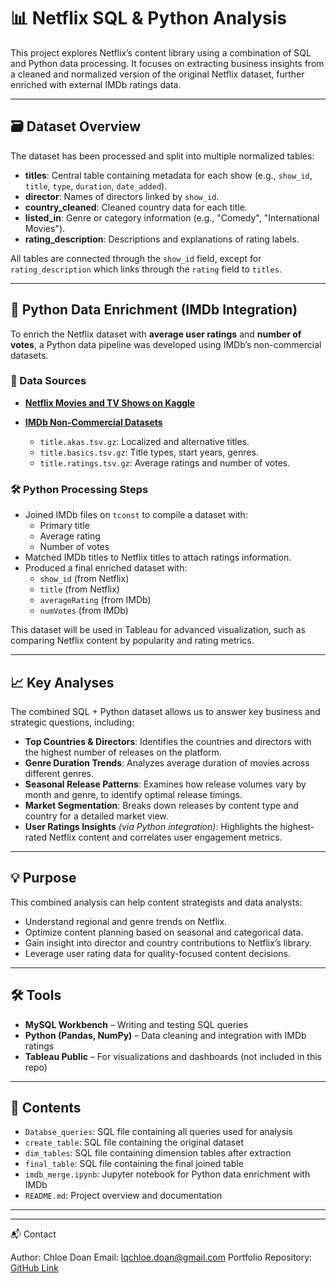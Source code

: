 
# 📊 Netflix SQL & Python Analysis

This project explores Netflix’s content library using a combination of SQL and Python data processing. It focuses on extracting business insights from a cleaned and normalized version of the original Netflix dataset, further enriched with external IMDb ratings data.

---

## 🗃️ Dataset Overview

The dataset has been processed and split into multiple normalized tables:

- **titles**: Central table containing metadata for each show (e.g., `show_id`, `title`, `type`, `duration`, `date_added`).
- **director**: Names of directors linked by `show_id`.
- **country_cleaned**: Cleaned country data for each title.
- **listed_in**: Genre or category information (e.g., "Comedy", "International Movies").
- **rating_description**: Descriptions and explanations of rating labels.

All tables are connected through the `show_id` field, except for `rating_description` which links through the `rating` field to `titles`.

---

## 🐍 Python Data Enrichment (IMDb Integration)

To enrich the Netflix dataset with **average user ratings** and **number of votes**, a Python data pipeline was developed using IMDb’s non-commercial datasets. 

### 🔗 Data Sources

- **[Netflix Movies and TV Shows on Kaggle](https://www.kaggle.com/datasets/shivamb/netflix-shows)**  

- **[IMDb Non-Commercial Datasets](https://datasets.imdbws.com/)**  
   
  - `title.akas.tsv.gz`: Localized and alternative titles.
  - `title.basics.tsv.gz`: Title types, start years, genres.
  - `title.ratings.tsv.gz`: Average ratings and number of votes.

### 🛠️ Python Processing Steps

- Joined IMDb files on `tconst` to compile a dataset with:
  - Primary title
  - Average rating
  - Number of votes
- Matched IMDb titles to Netflix titles to attach ratings information.
- Produced a final enriched dataset with:
  - `show_id` (from Netflix)
  - `title` (from Netflix)
  - `averageRating` (from IMDb)
  - `numVotes` (from IMDb)

This dataset will be used in Tableau for advanced visualization, such as comparing Netflix content by popularity and rating metrics.

---

## 📈 Key Analyses

The combined SQL + Python dataset allows us to answer key business and strategic questions, including:

- **Top Countries & Directors**: Identifies the countries and directors with the highest number of releases on the platform.
- **Genre Duration Trends**: Analyzes average duration of movies across different genres.
- **Seasonal Release Patterns**: Examines how release volumes vary by month and genre, to identify optimal release timings.
- **Market Segmentation**: Breaks down releases by content type and country for a detailed market view.
- **User Ratings Insights** *(via Python integration)*: Highlights the highest-rated Netflix content and correlates user engagement metrics.

---

## 💡 Purpose

This combined analysis can help content strategists and data analysts:

- Understand regional and genre trends on Netflix.
- Optimize content planning based on seasonal and categorical data.
- Gain insight into director and country contributions to Netflix’s library.
- Leverage user rating data for quality-focused content decisions.

---

## 🛠️ Tools

- **MySQL Workbench** – Writing and testing SQL queries
- **Python (Pandas, NumPy)** – Data cleaning and integration with IMDb ratings
- **Tableau Public** – For visualizations and dashboards (not included in this repo)

---

## 📁 Contents

- `Databse_queries`: SQL file containing all queries used for analysis
- `create_table`: SQL file containing the original dataset
- `dim_tables`: SQL file containing dimension tables after extraction
- `final_table`: SQL file containing the final joined table
- `imdb_merge.ipynb`: Jupyter notebook for Python data enrichment with IMDb
- `README.md`: Project overview and documentation

---

---
📬 Contact

Author: Chloe Doan
Email: lqchloe.doan@gmail.com 
Portfolio Repository: [GitHub Link](https://github.com/chloedoan/netflix-database-mysql)

